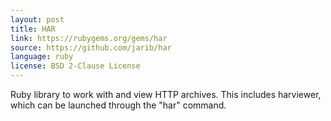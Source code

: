 ```yaml
---
layout: post
title: HAR
link: https://rubygems.org/gems/har
source: https://github.com/jarib/har
language: ruby
license: BSD 2-Clause License
---
```


Ruby library to work with and view HTTP archives. This includes harviewer, which can be launched through the "har" command.
